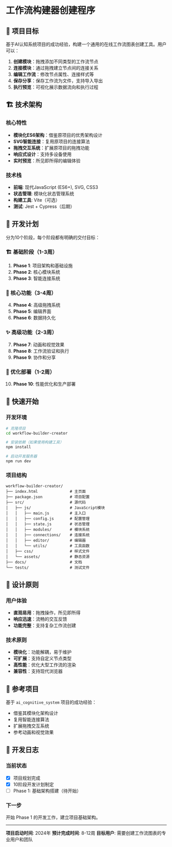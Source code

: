# 工作流构建器创建程序

## 🎯 项目目标

基于AI认知系统项目的成功经验，构建一个通用的在线工作流图表创建工具。用户可以：

1. **创建模块**：拖拽添加不同类型的工作流节点
2. **连接模块**：通过拖拽建立节点间的连接关系
3. **编辑工作流**：修改节点属性、连接样式等
4. **保存分享**：保存工作流为文件，支持导入导出
5. **执行预览**：可视化展示数据流向和执行过程

## 🏗️ 技术架构

### 核心特性
- **模块化ES6架构**：借鉴原项目的优秀架构设计
- **SVG智能连接**：复用原项目的连接算法
- **拖拽交互系统**：扩展原项目的拖拽功能
- **响应式设计**：支持多设备使用
- **实时预览**：所见即所得的编辑体验

### 技术栈
- **前端**: 现代JavaScript (ES6+), SVG, CSS3
- **状态管理**: 模块化状态管理系统
- **构建工具**: Vite（可选）
- **测试**: Jest + Cypress（后期）

## 📅 开发计划

分为10个阶段，每个阶段都有明确的交付目标：

### 🏗️ 基础阶段（1-3周）
1. **Phase 1**: 项目架构和基础设施
2. **Phase 2**: 核心模块系统
3. **Phase 3**: 智能连接系统

### 🚀 核心功能（3-4周）
4. **Phase 4**: 高级拖拽系统
5. **Phase 5**: 编辑界面
6. **Phase 6**: 数据持久化

### ✨ 高级功能（2-3周）
7. **Phase 7**: 动画和视觉效果
8. **Phase 8**: 工作流验证和执行
9. **Phase 9**: 协作和分享

### 🎯 优化部署（1-2周）
10. **Phase 10**: 性能优化和生产部署

## 🚀 快速开始

### 开发环境
```bash
# 克隆项目
cd workflow-builder-creator

# 安装依赖（如果使用构建工具）
npm install

# 启动开发服务器
npm run dev
```

### 项目结构
```
workflow-builder-creator/
├── index.html              # 主页面
├── package.json            # 项目配置
├── src/                    # 源代码
│   ├── js/                 # JavaScript模块
│   │   ├── main.js         # 主入口
│   │   ├── config.js       # 配置管理
│   │   ├── state.js        # 状态管理
│   │   ├── modules/        # 模块系统
│   │   ├── connections/    # 连接系统
│   │   ├── editor/         # 编辑器
│   │   └── utils/          # 工具函数
│   ├── css/                # 样式文件
│   └── assets/             # 静态资源
├── docs/                   # 文档
└── tests/                  # 测试文件
```

## 🎨 设计原则

### 用户体验
- **直观易用**：拖拽操作，所见即所得
- **响应迅速**：流畅的交互反馈
- **功能完整**：支持复杂工作流创建

### 技术原则
- **模块化**：功能解耦，易于维护
- **可扩展**：支持自定义节点类型
- **高性能**：优化大型工作流的渲染
- **兼容性**：支持现代浏览器

## 🔗 参考项目

基于 `ai_cognitive_system` 项目的成功经验：
- 借鉴其模块化架构设计
- 复用智能连接算法
- 扩展拖拽交互系统
- 参考动画和视觉效果

## 📝 开发日志

### 当前状态
- [x] 项目规划完成
- [x] 10阶段开发计划制定
- [ ] Phase 1: 基础架构搭建（待开始）

### 下一步
开始 Phase 1 的开发工作，建立项目基础架构。

---

**项目启动时间**: 2024年
**预计完成时间**: 8-12周
**目标用户**: 需要创建工作流图表的专业用户和团队 